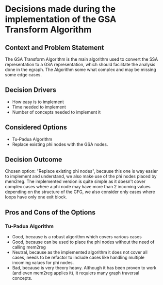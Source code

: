 # Decisions made during the implementation of the GSA Transform Algorithm

## Context and Problem Statement

The GSA Transform Algorithm is the main algorithm used to convert the SSA representation to a GSA representation, which should facilitate the analysis done in the egraph.
The Algorithm some what complex and may be missing some edge cases.

## Decision Drivers

* How easy is to implement
* Time needed to implement
* Number of concepts needed to implement it

## Considered Options

* Tu-Padua Algorithm
* Replace existing phi nodes with the GSA nodes.

## Decision Outcome

Chosen option: "Replace existing phi nodes", because
this one is way easier to implement and understand, we also make use of the phi nodes placed by mem2reg. The implemented version is quite simple as it doesn't cover complex cases where a phi node may have more than 2 incoming values depending on the structure of the CFG, we also consider only cases where loops have only one exit block.

## Pros and Cons of the Options

### Tu-Padua Algorithm

* Good, because is a robust algorithm which covers various cases
* Good, because can be used to place the phi nodes without the need of calling mem2reg
* Neutral, because as the implemented algorithm it does not cover all cases, needs to be refactor to include cases like handling multiple incoming values for phi nodes.
* Bad, because is very theory heavy. Although it has been proven to work (and even mem2reg applies it), it requiers many graph traversal concepts.
